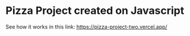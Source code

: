 # Pizza Project created on Javascript

See how it works in this link: https://pizza-project-two.vercel.app/
